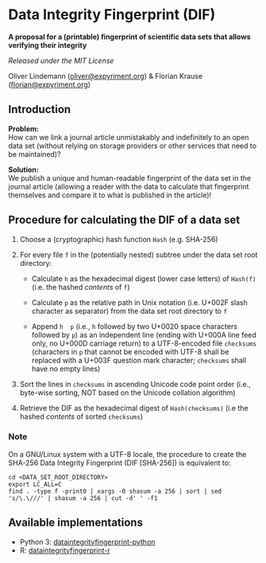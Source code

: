 Data Integrity Fingerprint (DIF)
================================

**A proposal for a (printable) fingerprint of scientific data sets that allows
verifying their integrity**

*Released under the MIT License*

Oliver Lindemann (oliver@expyriment.org) & Florian Krause (florian@expyriment.org)

Introduction
------------

**Problem:**  
How can we link a journal article unmistakably and indefinitely to an open data set (without relying on storage providers or other services that need to be maintained)?

**Solution:**  
We publish a unique and human-readable fingerprint of the data set in the journal article (allowing a reader with the data to calculate that fingerprint themselves and compare it to what is published in the article)!

Procedure for calculating the DIF of a data set
-----------------------------------------------

1. Choose a (cryptographic) hash function `Hash` (e.g. SHA-256)

2. For every file `f` in the (potentially nested) subtree under the data set root directory:

    * Calculate `h` as the hexadecimal digest (lower case letters) of `Hash(f)`
      (i.e. the hashed _contents_ of `f`)
       
    * Calculate `p` as the relative path in Unix notation (i.e. U+002F slash
      character as separator) from the data set root directory to `f`

    * Append `h  p` (i.e., `h` followed by two U+0020 space characters followed
      by `p`) as an independent line (ending with U+000A line feed only, no
      U+000D carriage return) to a UTF-8-encoded file `checksums` (characters
      in `p` that cannot be encoded with UTF-8 shall be replaced with a U+003F
      question mark character; `checksums` shall have no empty lines)

3. Sort the lines in `checksums` in ascending Unicode code point order (i.e.,
   byte-wise sorting, NOT based on the Unicode collation algorithm)

4. Retrieve the DIF as the hexadecimal digest of `Hash(checksums)` (i.e the
   hashed _contents_ of sorted `checksums`)


### Note
On a GNU/Linux system with a UTF-8 locale, the procedure to create the SHA-256 Data Integrity Fingerprint (DIF [SHA-256]) is equivalent to:
```
cd <DATA_SET_ROOT_DIRECTORY>
export LC_ALL=C
find . -type f -print0 | xargs -0 shasum -a 256 | sort | sed 's/\.\///' | shasum -a 256 | cut -d' ' -f1
```

Available implementations
-------------------------

* Python 3:  [dataintegrityfingerprint-python](https://github.com/expyriment/dataintegrityfingerprint-python)
* R:  [dataintegrityfingerprint-r](https://github.com/expyriment/dataintegrityfingerprint-r)
